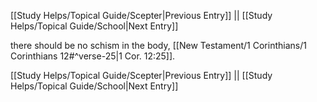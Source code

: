 [[Study Helps/Topical Guide/Scepter|Previous Entry]]  ||  [[Study Helps/Topical Guide/School|Next Entry]]

 there should be no schism in the body, [[New Testament/1 Corinthians/1 Corinthians 12#^verse-25|1 Cor. 12:25]].

[[Study Helps/Topical Guide/Scepter|Previous Entry]]  ||  [[Study Helps/Topical Guide/School|Next Entry]]